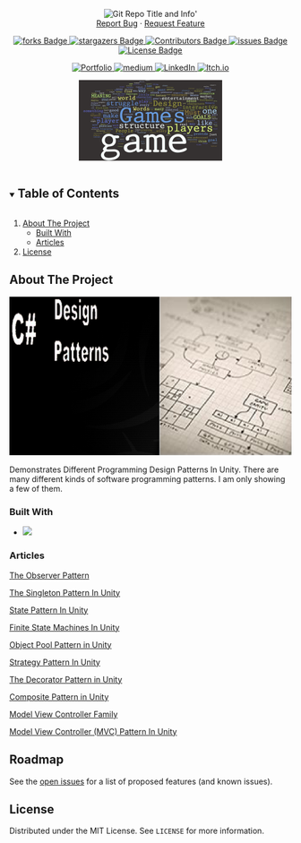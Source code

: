 <!-- Header -->
<!--<h3 align="center">Project Title</h3>-->
<!--<h2 align="center">Project Description</h2>-->

<p align="center">
	<img src ="https://github-readme-stats-jameslafritz.vercel.app/api/pin?username=JamesLaFritz&repo=Design-Patterns-For-Unity&theme=react" alt="Git Repo Title and Info" title="Repo Info"/>'
	<br />
	<a href="https://github.com/JamesLaFritz/Design-Patterns-For-Unity/issues">Report Bug</a>
        ·
        <a href="https://github.com/JamesLaFritz/Design-Patterns-For-Unity/issues">Request Feature</a>
</p>

<!-- PROJECT SHIELDS -->
<p align="center">
  <a href="https://github.com/JamesLafritz/Design-Patterns-For-Unity/graphs/contributors">
	  <img src="https://img.shields.io/github/contributors/JamesLafritz/Design-Patterns-For-Unity.svg?style=for-the-badge" title="forks Badge" alt="forks Badge"/>
  </a>
  <a href="https://img.shields.io/github/forks/JamesLafritz/Design-Patterns-For-Unity.svg?style=for-the-badge">
	  <img src="https://img.shields.io/github/forks/JamesLafritz/Design-Patterns-For-Unity.svg?style=for-the-badge" title="stargazers Badge" alt="stargazers Badge"/>
  </a>
  <a href="https://github.com/JamesLafritz/Design-Patterns-For-Unity/stargazers">
	  <img src="https://img.shields.io/github/stars/JamesLafritz/Design-Patterns-For-Unity.svg?style=for-the-badge" title="Contributors Badge" alt="Contributors Badge"/>
  </a>
  <a href="https://github.com/JamesLafritz/Design-Patterns-For-Unity/issues">
	  <img src="https://img.shields.io/github/issues/JamesLafritz/Design-Patterns-For-Unity.svg?style=for-the-badge" title="issues Badge" alt="issues Badge"/>
  </a>
  <a href="https://img.shields.io/github/license/JamesLafritz/Design-Patterns-For-Unity.svg?style=for-the-badge">
	  <img src="https://img.shields.io/github/license/JamesLafritz/Design-Patterns-For-Unity.svg?style=for-the-badge" title="License Badge" alt="License Badge"/>
  </a>
</p>

<!-- Links -->
<p align="center">
  <a href="https://jameslafritz.intensive.gamedevhq.com/">
	  <img src="https://img.shields.io/badge/Portfolio-21759B?style=for-the-badge&logo=wordpress&logoColor=white" title="Portfolio Badge" alt="Portfolio"/>
  </a>
  <a href="https://ktmarine1999.medium.com/">
	  <img src="https://img.shields.io/badge/Articles-000000?style=for-the-badge&logo=medium&logoColor=white" title="medium Badge" alt="medium"/>
  </a>
  <a href="https://www.linkedin.com/in/james-lafritz/">
	  <img src="https://img.shields.io/badge/LinkedIn-0A66C2?style=for-the-badge&logo=linkedin&logoColor=white" title="LinkedIn Badge" alt="LinkedIn"/>
  </a> 
  <a href="https://ktmarine1999.itch.io/">
	  <img src="https://img.shields.io/badge/Itch-fa5c5c.svg?style=for-the-badge&logo=Itch.io&logoColor=white" title="Itch.io Badge" alt="Itch.io"/>
  </a> 
</p>


<!-- PROJECT LOGO -->
<p align="center">
  <a href="https://github.com/JamesLaFritz/Design-Patterns-For-Unity">
    <img src="Images/Logo.png" alt="Logo" width="256"/>
  </a>
</p>

<!-- TABLE OF CONTENTS -->
<details open="open">
  <summary><h2 style="display: inline-block">Table of Contents</h2></summary>
  <ol>
    <li>
      <a href="#about-the-project">About The Project</a>
	  <ul>
        <li><a href="#built-with">Built With</a></li>
      </ul>
      <ul>
        <li><a href="#articles">Articles</a></li>
      </ul>
    </li>
    <li><a href="#license">License</a></li>
  </ol>
</details>



<!-- ABOUT THE PROJECT -->
## About The Project

![Product Name Screen Shot](Images/ScreenShot.png)

Demonstrates Different Programming Design Patterns In Unity. There are many different kinds of software programming patterns. I am only showing a few of them.



### Built With

* <a href="https://www.linkedin.com/in/james-lafritz/"><img src="https://img.shields.io/badge/Unity-100000?style=for-the-badge&logo=unity&logoColor=white"/></a>


<!-- Articles -->
### Articles

[The Observer Pattern](https://blog.devgenius.io/the-observer-pattern-in-unity-4ee8e12100aa)

[The Singleton Pattern In Unity](https://blog.devgenius.io/the-singleton-pattern-in-unity-b7b3bc051a62)

[State Pattern In Unity](https://blog.devgenius.io/state-pattern-in-unity-cd180f98c45)

[Finite State Machines In Unity](https://ktmarine1999.medium.com/finite-state-machines-in-unity-950b912ce844)

[Object Pool Pattern in Unity](https://blog.devgenius.io/object-pool-pattern-in-unity-f285adea5d5a)

[Strategy Pattern In Unity](https://blog.devgenius.io/strategy-pattern-in-unity-b82065aaa969)

[The Decorator Pattern in Unity](https://blog.devgenius.io/the-decorator-pattern-in-unity-6791ab10b64)

[Composite Pattern in Unity](https://blog.devgenius.io/composite-pattern-in-unity-fc90e60c946f)

[Model View Controller Family](https://blog.devgenius.io/model-view-controller-family-3a0d869d81ea)

[Model View Controller (MVC) Pattern In Unity](https://blog.devgenius.io/model-view-controller-mvc-pattern-in-unity-4ec9061dd0c)



<!-- ROADMAP -->
## Roadmap

See the [open issues](https://github.com/JamesLaFritz/Design-Patterns-For-Unity/issues) for a list of proposed features (and known issues).



<!-- LICENSE -->
## License

Distributed under the MIT License. See `LICENSE` for more information.


<!--
Repo Card Exclusive Options:
    show_owner - Show the repo's owner name (boolean)

Common Options:
    title_color - Card's title color (hex color)
    text_color - Body text color (hex color)
    icon_color - Icons color if available (hex color)
    border_color - Card's border color (hex color). (Does not apply when hide_border is enabled)
    bg_color - Card's background color (hex color) or a gradient in the form of angle,start,end
    hide_border - Hides the card's border (boolean)
    theme - name of the theme, choose from all available themes
    cache_seconds - set the cache header manually (min: 1800, max: 86400)
    locale - set the language in the card (e.g. cn, de, es, etc.)
    border_radius - Corner rounding on the card_
Gradient in bg_color

You can provide multiple comma-separated values in bg_color option to render a gradient, the format of the gradient is :-

&bg_color=DEG,COLOR1,COLOR2,COLOR3...COLOR10

Avaliable Repo Card Themes
default_repocard
dark
radical
merko
gruvbox
tokyonight
onedark
cobalt
synthwave
highcontrast
dracula
prussian
monokai
vue
vue-dark
shades-of-purple
nightowl
buefy
blue-green
algolia
great-gatsby
darcula
bear
solarized-dark
solarized-light
chartreuse-dark
nord
gotham
material-palenight
graywhite
vision-friendly-dark
ayu-mirage
midnight-purple
calm
flag-india
omni
react
jolly
maroongold
yeblu
blueberry
slateorange
kacho_ga
outrun
-->
